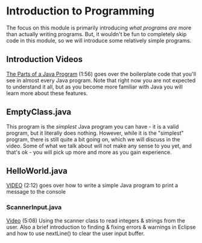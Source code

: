 # Introduction to Programming

The focus on this module is primarily introducing *what programs are* more than actually writing programs. But, it wouldn't be fun to completely skip code in this module, so we will introduce some relatively simple programs.

## Introduction Videos

[The Parts of a Java Program](https://youtu.be/R_CA3St31ng) (1:56) goes over the boilerplate code that you'll see in almost every Java program.  Note that right now you are not expected to understand it all, but as you become more familiar with Java you will learn more about these features.


## EmptyClass.java

This program is the *simplest* Java program you can have - it is a valid program, but it literally does nothing. However, while it is the "simplest" program, there is still quite a bit going on, which we will discuss in the video. Some of what we talk about will not make any sense to you yet, and that's ok - you will pick up more and more as you gain experience.

## HelloWorld.java

[VIDEO](https://youtu.be/T5WdWfnWbW4) (2:12) goes over how to write a simple Java program to print a message to the console

### ScannerInput.java 

[Video](https://youtu.be/TwDUcFFfY70) (5:08) Using the scanner class to read integers & strings from the user.  Also a brief introduction to finding & fixing errors & warnings in Eclipse and how to use nextLine() to clear the user input buffer.
